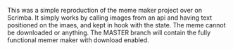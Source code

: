 This was a simple reproduction of the meme maker project over on Scrimba. It simply works by calling images from an api and having text positioned on the imaes, and kept in hook with the state. The meme cannot be downloaded or anything. The MASTER branch will contain the fully functional memer maker with download enabled.

